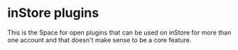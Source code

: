 # inStore plugins

This is the Space for open plugins that can be used on inStore for more than one account and that doesn't make sense to be a core feature.
